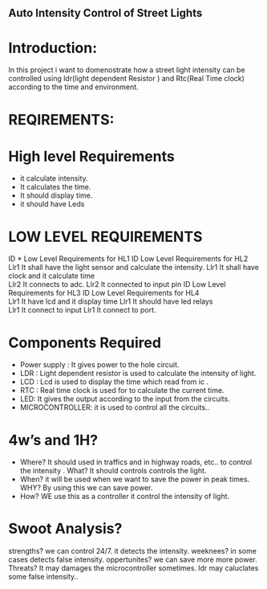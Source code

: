 ## Auto Intensity Control of Street Lights
# Introduction:
In this project i want to  domenostrate  how a street light intensity can be controlled using  ldr(light  dependent Resistor  ) and Rtc(Real Time clock)  according to the time and environment.

# REQIREMENTS:
# High level Requirements 
* it calculate intensity.
* It calculates the time.
* It should display time.
* it should have Leds
# LOW LEVEL REQUIREMENTS

ID	*	Low Level Requirements for HL1	ID	Low Level Requirements for HL2
Llr1	  It shall have the light sensor and calculate the intensity.	Llr1	It shall  have clock and it calculate time  
Llr2	   It connects to adc.
	Llr2	It connected to input pin
ID	Low Level Requirements for HL3	ID	Low Level Requirements for HL4	
Llr1	It have lcd and it display time	
	Llr1	It should have led relays	
Llr1	      It connect  to input
	Llr1	     It connect to port.
	
# Components Required
* Power supply :             It  gives power to the hole circuit.
* LDR                  :     Light dependent resistor is used to calculate the intensity of light.
* LCD                   :     Lcd  is  used   to  display  the  time which read from ic .
* RTC               :           Real time clock is used for to calculate the current time.
* LED:   It gives the output according to the  input from the circuits.
* MICROCONTROLLER:  it is  used to control  all the circuits..


 


# 4w’s and 1H?

* Where?
It should used  in traffics  and in highway roads, etc.. to control the intensity .
What?
It  should controls  controls the light.
* When?
it will be used when we want to save the power in peak times.
WHY?
By using this  we can save power.
* How?
WE  use  this  as  a  controller  it  control  the  intensity  of light.


# Swoot Analysis?
strengths?
we can control 24/7.
it detects the intensity.
weeknees?
in some cases detects false intensity.
oppertunites?
we can save more more power.
Threats?
It may damages the microcontroller sometimes.
ldr may caluclates some false intensity..




